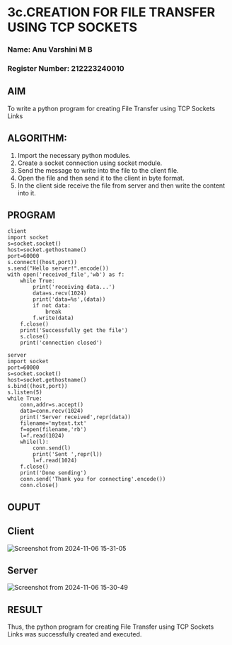 # 3c.CREATION FOR FILE TRANSFER USING TCP SOCKETS
### Name: Anu Varshini M B
### Register Number: 212223240010
## AIM
To write a python program for creating File Transfer using TCP Sockets Links
## ALGORITHM:
1. Import the necessary python modules.
2. Create a socket connection using socket module.
3. Send the message to write into the file to the client file.
4. Open the file and then send it to the client in byte format.
5. In the client side receive the file from server and then write the content into it.
## PROGRAM
```
client
import socket
s=socket.socket()
host=socket.gethostname()
port=60000
s.connect((host,port))
s.send("Hello server!".encode())
with open('received_file','wb') as f:
    while True:
        print('receiving data...')
        data=s.recv(1024)
        print('data=%s',(data))
        if not data:
            break
        f.write(data)
    f.close()
    print('Successfully get the file')
    s.close()
    print('connection closed')
```
```
server
import socket
port=60000
s=socket.socket()
host=socket.gethostname()
s.bind((host,port))
s.listen(5)
while True:
    conn,addr=s.accept()
    data=conn.recv(1024)
    print('Server received',repr(data))
    filename='mytext.txt'
    f=open(filename,'rb')
    l=f.read(1024)
    while(l):
        conn.send(l)
        print('Sent ',repr(l))
        l=f.read(1024)
    f.close()
    print('Done sending')
    conn.send('Thank you for connecting'.encode())
    conn.close()
```
## OUPUT
## Client
![Screenshot from 2024-11-06 15-31-05](https://github.com/user-attachments/assets/110bfed9-5b20-43f9-8bd9-21619e7cf81a)

## Server
![Screenshot from 2024-11-06 15-30-49](https://github.com/user-attachments/assets/bca0094a-b413-4f47-9877-57e2c4f44175)


## RESULT
Thus, the python program for creating File Transfer using TCP Sockets Links was 
successfully created and executed.
